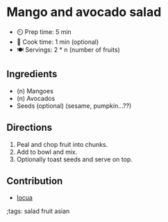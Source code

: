 # Mango and avocado salad

- ⏲️  Prep time: 5 min
- 🍳 Cook time: 1 min (optional)
- 🍽️ Servings: 2 * n (number of fruits)

## Ingredients
- (n) Mangoes
- (n) Avocados
- Seeds (optional) (sesame, pumpkin...??)

## Directions
1. Peal and chop fruit into chunks.
2. Add to bowl and mix.
3. Optionally toast seeds and serve on top.

## Contribution
- [locua](https://github.com/locua)

;tags: salad fruit asian


